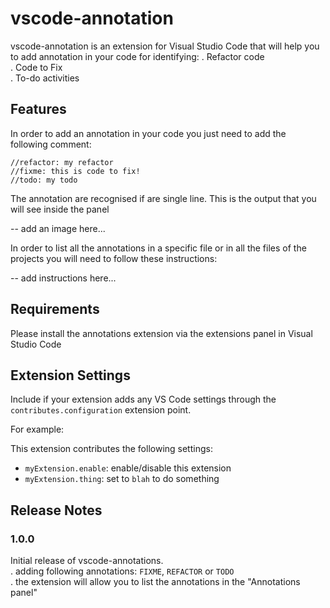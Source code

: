 # vscode-annotation

vscode-annotation is an extension for Visual Studio Code that will help you to add annotation in your code for identifying:
. Refactor code   
. Code to Fix    
. To-do activities   

## Features

In order to add an annotation in your code you just need to add the following comment:

`//refactor: my refactor`   
`//fixme: this is code to fix!`   
`//todo: my todo`   

The annotation are recognised if are single line.
This is the output that you will see inside the panel

-- add an image here...

In order to list all the annotations in a specific file or in all the files of the projects you will need to follow these instructions:

-- add instructions here... 

## Requirements   

Please install the annotations extension via the extensions panel in Visual Studio Code     

## Extension Settings

Include if your extension adds any VS Code settings through the `contributes.configuration` extension point.

For example:

This extension contributes the following settings:

* `myExtension.enable`: enable/disable this extension
* `myExtension.thing`: set to `blah` to do something

## Release Notes

### 1.0.0

Initial release of vscode-annotations.    
. adding following annotations: `FIXME`, `REFACTOR` or `TODO`    
. the extension will allow you to list the annotations in the "Annotations panel"    
